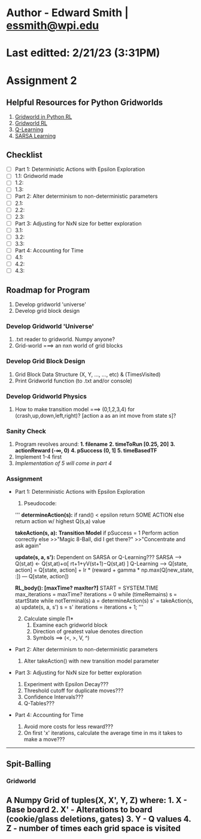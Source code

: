 # Author - Edward Smith | essmith@wpi.edu 
# Last editted: 2/21/23 (3:31PM)
# **Assignment 2**
## Helpful Resources for Python Gridworlds
1. [Gridworld in Python RL](https://realdiganta.medium.com/coding-the-gridworld-example-from-deepminds-reinforcement-learning-course-in-python-17d74335fcbc)
2. [Gridworld RL](https://towardsdatascience.com/reinforcement-learning-implement-grid-world-from-scratch-c5963765ebff) 
3. [Q-Learning](https://towardsdatascience.com/simple-reinforcement-learning-q-learning-fcddc4b6fe56)
4. [SARSA Learning](https://www.geeksforgeeks.org/sarsa-reinforcement-learning/)
## **Checklist**
- [ ] Part 1: Deterministic Actions with Epsilon Exploration
- [ ] 1.1: Gridworld made
- [ ] 1.2:  
- [ ] 1.3:  
- [ ] Part 2: Alter determinism to non-deterministic parameters
- [ ] 2.1: 
- [ ] 2.2:  
- [ ] 2.3:  
- [ ] Part 3: Adjusting for NxN size for better exploration
- [ ] 3.1: 
- [ ] 3.2:  
- [ ] 3.3:  
- [ ] Part 4: Accounting for Time
- [ ] 4.1: 
- [ ] 4.2:  
- [ ] 4.3:  

## Roadmap for Program
1. Develop gridworld 'universe'
2. Develop grid block design
### Develop Gridworld 'Universe'
1. .txt reader to gridworld. Numpy anyone?
2. Grid-world ===> an nxn world of grid blocks
### Develop Grid Block Design
1. Grid Block Data Structure (X, Y, ..., ..., etc) & (TimesVisited)
2. Print Gridworld function (to .txt and/or console)
### Develop Gridworld Physics
1. How to make transition model ===> (0,1,2,3,4) for (crash,up,down,left,right)? [action a as an int move from state s]?
### Sanity Check
1. Program revolves around:
    **1. filename** 
    **2. timeToRun [0.25, 20]**
    **3. actionReward (-∞, 0)**
    **4. pSuccess (0, 1]**
    **5. timeBasedTF**
2. Implement 1-4 first
3. *Implementation of 5 will come in part 4*
### Assignment
- Part 1: Deterministic Actions with Epsilon Exploration
    1. Pseudocode:
    
    '''
    **determineAction(s):**
        if rand() < epsilon
            return SOME ACTION
        else 
            return action w/ highest Q(s,a) value
    
    **takeAction(s, a):**
        **Transition Model**
        if pSuccess = 1
            Perform action correctly
        else 
            >>"Magic 8-Ball, did I get there?" 
            >>"Concentrate and ask again"

    **update(s, a, s'):**
        Dependent on SARSA or Q-Learning???
        SARSA --> Q(st,at) ← Q(st,at)+α[ rt+1+γV(st+1)−Q(st,at) ]
        Q-Learning --> Q[state, action] = Q[state, action] + lr * (reward + gamma * np.max(Q[new_state, :]) — Q[state, action])

    **RL_body(): [maxTime? maxIter?]**
        START = SYSTEM.TIME
        max_iterations = maxTime?
        iterations = 0
        while (timeRemains)
            s = startState
            while notTerminal(s)
                a = determineAction(s)
                s' = takeAction(s, a)
                update(s, a, s')
                s = s'
                iterations = iterations + 1;
    '''

    2. Calculate simple Π* 
        1. Examine each gridworld block
        2. Direction of greatest value denotes direction
        3. Symbols ==> (<, >, V, ^)


- Part 2: Alter determinism to non-deterministic parameters
    1. Alter takeAction() with new transition model parameter 
- Part 3: Adjusting for NxN size for better exploration
    1. Experiment with Epsilon Decay???
    2. Threshold cutoff for duplicate moves???
    3. Confidence Intervals???
    4. Q-Tables???
- Part 4: Accounting for Time
    1. Avoid more costs for less reward???
    2. On first 'x' iterations, calculate the average time in ms it takes to make a move???

---
## Spit-Balling
### Gridworld
A Numpy Grid of tuples(X, X', Y, Z) where:
    1. X  - Base board
    2. X' - Alterations to board (cookie/glass deletions, gates)
    3. Y  - Q values
    4. Z  - number of times each grid space is visited
---